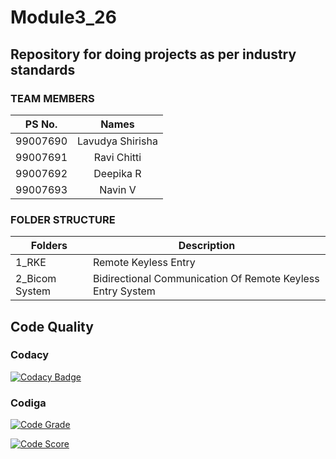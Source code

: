 # Module3_26
## Repository for doing projects as per industry standards
### TEAM MEMBERS
|  PS No.  |  Names  |
|:--:|:--:|
| 99007690 | Lavudya Shirisha |
| 99007691 | Ravi Chitti |
| 99007692 | Deepika R |
| 99007693 | Navin V |

### FOLDER STRUCTURE
| Folders  |  Description  |
|----------|---------------|
| 1_RKE    | Remote Keyless Entry
| 2_Bicom System| Bidirectional Communication Of Remote Keyless Entry System

## Code Quality 

### Codacy
[![Codacy Badge](https://app.codacy.com/project/badge/Grade/4c882232993c4cf0a574172fe928b7fc)](https://www.codacy.com/gh/Navin143123/Module3_26/dashboard?utm_source=github.com&amp;utm_medium=referral&amp;utm_content=Navin143123/Module3_26&amp;utm_campaign=Badge_Grade)

### Codiga
[![Code Grade](https://api.codiga.io/project/31910/status/svg)](https://www.codiga.io)

[![Code Score](https://api.codiga.io/project/31910/score/svg)](https://www.codiga.io)
